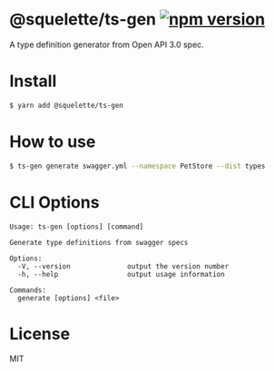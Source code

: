 #  @squelette/ts-gen [![npm version](https://badge.fury.io/js/%40squelette%2Fts-gen.svg)](https://badge.fury.io/js/%40squelette%2Fts-gen)
A type definition generator from Open API 3.0 spec.

# Install

```sh
$ yarn add @squelette/ts-gen
```

# How to use
```sh
$ ts-gen generate swagger.yml --namespace PetStore --dist types
```

# CLI Options

```
Usage: ts-gen [options] [command]

Generate type definitions from swagger specs

Options:
  -V, --version              output the version number
  -h, --help                 output usage information

Commands:
  generate [options] <file>
```

# License
MIT